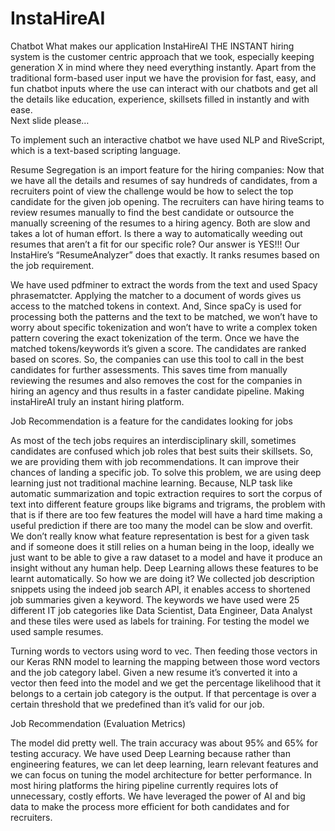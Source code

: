 # InstaHireAI

Chatbot
What makes our application InstaHireAI THE INSTANT hiring system is the customer centric approach that we took, especially keeping generation X in mind where they need everything instantly. Apart from the traditional form-based user input we have the provision for fast, easy, and fun chatbot inputs where the use can interact with our chatbots and get all the details like education, experience, skillsets filled in instantly and with ease.	 
Next slide please…

To implement such an interactive chatbot we have used NLP and RiveScript, which is a text-based scripting language.

Resume Segregation is an import feature for the hiring companies:
Now that we have all the details and resumes of say hundreds of candidates, from a recruiters point of view the challenge would be how to select the top candidate for the given job opening. 
The recruiters can have hiring teams to review resumes manually to find the best candidate or outsource the manually screening of the resumes to a hiring agency. Both are slow and takes a lot of human effort.
 Is there a way to automatically weeding out resumes that aren’t a fit for our specific role?
Our answer is YES!!! Our InstaHire’s “ResumeAnalyzer” does that exactly. It ranks resumes based on the job requirement. 

We have used pdfminer to extract the words from the text and used Spacy phrasematcter.
Applying the matcher to a document of words gives us access to the matched tokens in context.
And, Since spaCy is used for processing both the patterns and the text to be matched, we won’t have to worry about specific tokenization and won’t have to write a complex token pattern covering the exact tokenization of the term.
Once we have the matched tokens/keywords it’s given a score. The candidates are ranked based on scores.
So, the companies can use this tool to call in the best candidates for further assessments.
This saves time from manually reviewing the resumes and also removes the cost for the companies in hiring an agency and thus results in a faster candidate pipeline. Making instaHireAI truly an instant hiring platform. 


Job Recommendation is a feature for the candidates looking for jobs

As most of the tech jobs requires an interdisciplinary skill, sometimes candidates are confused which job roles that best suits their skillsets. So, we are providing them with job recommendations.
It can improve their chances of landing a specific job.
To solve this problem, we are using deep learning just not traditional machine learning. Because, NLP task like automatic summarization and topic extraction requires to sort the corpus of text into different feature groups like bigrams and trigrams, the problem with that is if there are too few features the model will have a hard time making a useful prediction if there are too many the model can be slow and overfit. We don’t really know what feature representation is best for a given task and if someone does it still relies on  a human being in the loop,  ideally we just want to be able to give a raw dataset to a model and have it produce an insight without any human help. 
Deep Learning allows these features to be learnt automatically.
So how we are doing it?
We collected job description snippets using the indeed job search API, it enables access to shortened job summaries given a keyword. The keywords we have used were 25 different IT job categories like Data Scientist, Data Engineer, Data Analyst and these tiles were used as labels for training. For testing the model we used sample resumes. 

Turning words to vectors using word to vec. Then feeding those vectors in our Keras RNN model to learning the mapping between those word vectors and the job category label.
Given a new resume it’s converted it into a vector then feed into the model and we get the percentage likelihood that it belongs to a certain job category is the output. If that percentage is over a certain threshold that we predefined than it’s valid for our job. 

Job Recommendation (Evaluation Metrics) 

The model did pretty well. The train accuracy was about 95% and 65% for testing accuracy.
We have used Deep Learning because rather than engineering features, we can let deep learning, learn relevant features and we can focus on tuning the model architecture for better performance. 
In most hiring platforms the hiring pipeline currently requires lots of unnecessary, costly efforts. We have leveraged the power of AI and big data to make the process more efficient for both candidates and for recruiters.
